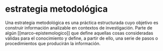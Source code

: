 # estrategia metodológica
Una estrategia metodológica es una práctica estructurada cuyo objetivo es construir información analizable en contextos de investigación. Parte de algún [[marco-epistemologico]] que define aquellas cosas consideradas válidas para el conocimiento y define, a partir de ello, una serie de pasos o procedimientos que producirán la información.
